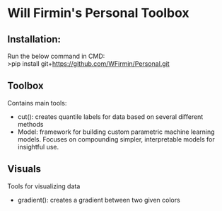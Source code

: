 # Will Firmin's Personal Toolbox

## Installation:
Run the below command in CMD:
<br>>pip install git+https://github.com/WFirmin/Personal.git

## Toolbox
Contains main tools:
- cut(): creates quantile labels for data based on several different methods
- Model: framework for building custom parametric machine learning models.  Focuses on compounding simpler, interpretable models for insightful use.

## Visuals
Tools for visualizing data
- gradient(): creates a gradient between two given colors

